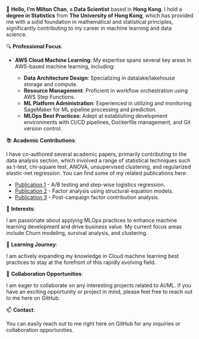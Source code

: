 👋 **Hello, I'm Milton Chan**, a **Data Scientist** based in **Hong Kong**. I hold a **degree in Statistics** from **The University of Hong Kong**, which has provided me with a solid foundation in mathematical and statistical principles, significantly contributing to my career in machine learning and data science.

🔍 **Professional Focus**:

- **AWS Cloud Machine Learning**: My expertise spans several key areas in AWS-based machine learning, including:

  - **Data Architecture Design**: Specializing in datalake/lakehouse storage and compute.
  - **Resource Management**: Proficient in workflow orchestration using AWS Step Functions.
  - **ML Platform Administration**: Experienced in utilizing and monitoring SageMaker for ML pipeline processing and prediction.
  - **MLOps Best Practices**: Adept at establishing development environments with CI/CD pipelines, Dockerfile management, and Git version control.

📚 **Academic Contributions**:

I have co-authored several academic papers, primarily contributing to the data analysis section, which involved a range of statistical techniques such as t-test, chi-square test, ANOVA, unsupervised clustering, and regularized elastic-net regression. You can find some of my related publications here:

- [Publication 1](https://tinyurl.com/wjpk3j5p) - A/B testing and step-wise logistics regression.
- [Publication 2](https://tinyurl.com/m6b2w4p9) - Factor analysis using structural-equation models.
- [Publication 3](https://tinyurl.com/2p9cs8m9) - Post-campaign factor contribution analysis.

👀 **Interests**:

I am passionate about applying MLOps practices to enhance machine learning development and drive business value. My current focus areas include Churn modeling, survival analysis, and clustering.

🌱 **Learning Journey**:

I am actively expanding my knowledge in Cloud machine learning best practices to stay at the forefront of this rapidly evolving field.

💞️ **Collaboration Opportunities**:

I am eager to collaborate on any interesting projects related to AI/ML. If you have an exciting opportunity or project in mind, please feel free to reach out to me here on GitHub.

📫 **Contact**:

You can easily reach out to me right here on GitHub for any inquiries or collaboration opportunities.

<!---
chanyanhon/chanyanhon is a ✨ special ✨ repository because its `README.md` (this file) appears on your GitHub profile.
You can click the Preview link to take a look at your changes.
--->
